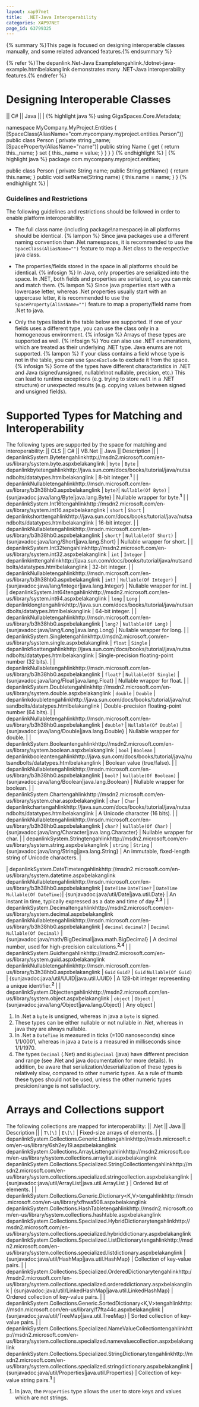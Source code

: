 ```yaml
---
layout: xap97net
title:  .NET-Java Interoperability
categories: XAP97NET
page_id: 63799325
---
```



{% summary %}This page is focused on designing interoperable classes manually, and some related advanced features.{% endsummary %}


{% refer %}The depanlink.Net-Java Exampletengahlink./dotnet-java-example.htmlbelakanglink demonstrates many .NET-Java interoperability features.{% endrefer %}

# Designing Interoperable Classes

|| C# || Java ||
|
{% highlight java %}
using GigaSpaces.Core.Metadata;

namespace MyCompany.MyProject.Entities
{
    [SpaceClass(AliasName="com.mycompany.myproject.entities.Person")]
    public class Person
    {
        private string _name;
        [SpaceProperty(AliasName="name")]
        public string Name
        {
            get { return this._name; }
            set { this._name = value; }
        }
    }
}
{% endhighlight %}
|
{% highlight java %}
package com.mycompany.myproject.entities;

public class Person
{
    private String name;
    public String getName()
    {
        return this.name;
    }
    public void setName(String name)
    {
        this.name = name;
    }
}
{% endhighlight %}
|

### Guidelines and Restrictions

The following guidelines and restrictions should be followed in order to enable platform interoperability:
- The full class name (including package\namespace) in all platforms should be identical.
 {% lampon %} Since java packages use a different naming convention than .Net namespaces, it is recommended to use the `SpaceClass(AliasName="")` feature to map a .Net class to the respective java class.


- The properties/fields stored in the space in all platforms should be identical.
 {% infosign %} In Java, only properties are serialized into the space. In .NET, both fields and properties are serialized, so you can mix and match them.
 {% lampon %} Since java properties start with a lowercase letter, whereas .Net properties usually start with an uppercase letter, it is recommended to use the `SpaceProperty(AliasName="")` feature to map a property/field name from .Net to java.


- Only the types listed in the table below are supported. If one of your fields uses a different type, you can use the class only in a homogeneous environment.
 {% infosign %} Arrays of these types are supported as well.
 {% infosign %} You can also use .NET enumerations, which are treated as their underlying .NET type. Java enums are not supported.
 {% lampon %} If your class contains a field whose type is not in the table, you can use `SpaceExclude` to exclude it from the space.
 {% infosign %} Some of the types have different charactaristics in .NET and Java (signed\unsigned, nullable\not nullable, precision, etc.) This can lead to runtime exceptions (e.g. trying to store `null` in a .NET structure) or unexpected results (e.g. copying values between signed and unsigned fields).

# Supported Types for Matching and Interoperability

The following types are supported by the space for matching and interoperability:
|| CLS || C# || VB.Net || Java || Description ||
| depanlinkSystem.Bytetengahlinkhttp://msdn2.microsoft.com/en-us/library/system.byte.aspxbelakanglink | `byte` | `Byte` | depanlinkbytetengahlinkhttp://java.sun.com/docs/books/tutorial/java/nutsandbolts/datatypes.htmlbelakanglink | 8-bit integer.**<sup>1</sup>** |
| depanlinkNullable<Byte>tengahlinkhttp://msdn.microsoft.com/en-us/library/b3h38hb0.aspxbelakanglink | `byte?`| `Nullable(Of Byte)` | {sunjavadoc:java/lang/Byte|java.lang.Byte} | Nullable wrapper for byte.**<sup>1</sup>** |
| depanlinkSystem.Int16tengahlinkhttp://msdn2.microsoft.com/en-us/library/system.int16.aspxbelakanglink | `short` | `Short` | depanlinkshorttengahlinkhttp://java.sun.com/docs/books/tutorial/java/nutsandbolts/datatypes.htmlbelakanglink | 16-bit integer. |
| depanlinkNullable<Int16>tengahlinkhttp://msdn.microsoft.com/en-us/library/b3h38hb0.aspxbelakanglink | `short?` | `Nullable(Of Short)` | {sunjavadoc:java/lang/Short|java.lang.Short} | Nullable wrapper for short. |
| depanlinkSystem.Int32tengahlinkhttp://msdn2.microsoft.com/en-us/library/system.int32.aspxbelakanglink | `int` | `Integer` | depanlinkinttengahlinkhttp://java.sun.com/docs/books/tutorial/java/nutsandbolts/datatypes.htmlbelakanglink | 32-bit integer. |
| depanlinkNullable<Int32>tengahlinkhttp://msdn.microsoft.com/en-us/library/b3h38hb0.aspxbelakanglink | `int?` | `Nullable(Of Integer)` | {sunjavadoc:java/lang/Integer|java.lang.Integer} | Nullable wrapper for int. |
| depanlinkSystem.Int64tengahlinkhttp://msdn2.microsoft.com/en-us/library/system.int64.aspxbelakanglink | `long` | `Long` | depanlinklongtengahlinkhttp://java.sun.com/docs/books/tutorial/java/nutsandbolts/datatypes.htmlbelakanglink | 64-bit integer. |
| depanlinkNullable<Int64>tengahlinkhttp://msdn.microsoft.com/en-us/library/b3h38hb0.aspxbelakanglink | `long?` | `Nullable(Of Long)` | {sunjavadoc:java/lang/Long|java.lang.Long} | Nullable wrapper for long. |
| depanlinkSystem.Singletengahlinkhttp://msdn2.microsoft.com/en-us/library/system.single.aspxbelakanglink | `float` | `Single` | depanlinkfloattengahlinkhttp://java.sun.com/docs/books/tutorial/java/nutsandbolts/datatypes.htmlbelakanglink |  Single-precision floating-point number (32 bits). |
| depanlinkNullable<Single>tengahlinkhttp://msdn.microsoft.com/en-us/library/b3h38hb0.aspxbelakanglink | `float?` | `Nullable(Of Single)` | {sunjavadoc:java/lang/Float|java.lang.Float} | Nullable wrapper for float. |
| depanlinkSystem.Doubletengahlinkhttp://msdn2.microsoft.com/en-us/library/system.double.aspxbelakanglink | `double` | `Double` | depanlinkdoubletengahlinkhttp://java.sun.com/docs/books/tutorial/java/nutsandbolts/datatypes.htmlbelakanglink |  Double-precision floating-point number (64 bits). |
| depanlinkNullable<Double>tengahlinkhttp://msdn.microsoft.com/en-us/library/b3h38hb0.aspxbelakanglink | `double?` | `Nullable(Of Double)` | {sunjavadoc:java/lang/Double|java.lang.Double} | Nullable wrapper for double. |
| depanlinkSystem.Booleantengahlinkhttp://msdn2.microsoft.com/en-us/library/system.boolean.aspxbelakanglink | `bool` | `Boolean` | depanlinkbooleantengahlinkhttp://java.sun.com/docs/books/tutorial/java/nutsandbolts/datatypes.htmlbelakanglink   | Boolean value (true/false). |
| depanlinkNullable<Boolean>tengahlinkhttp://msdn.microsoft.com/en-us/library/b3h38hb0.aspxbelakanglink | `bool?` | `Nullable(Of Boolean)` | {sunjavadoc:java/lang/Boolean|java.lang.Boolean} | Nullable wrapper for boolean. |
| depanlinkSystem.Chartengahlinkhttp://msdn2.microsoft.com/en-us/library/system.char.aspxbelakanglink | `char` | `Char` | depanlinkchartengahlinkhttp://java.sun.com/docs/books/tutorial/java/nutsandbolts/datatypes.htmlbelakanglink   | A Unicode  character (16 bits). |
| depanlinkNullable<Char>tengahlinkhttp://msdn.microsoft.com/en-us/library/b3h38hb0.aspxbelakanglink | `char?` | `Nullable(Of Char)` | {sunjavadoc:java/lang/Character|java.lang.Character} | Nullable wrapper for char. |
| depanlinkSystem.Stringtengahlinkhttp://msdn2.microsoft.com/en-us/library/system.string.aspxbelakanglink | `string` | `String` | {sunjavadoc:java/lang/String|java.lang.String} | An immutable, fixed-length string of Unicode characters. |

| depanlinkSystem.DateTimetengahlinkhttp://msdn2.microsoft.com/en-us/library/system.datetime.aspxbelakanglink depanlinkNullable<DateTime>tengahlinkhttp://msdn.microsoft.com/en-us/library/b3h38hb0.aspxbelakanglink | `DateTime` `DateTime?` | `DateTime` `Nullable(Of DateTime)`| {sunjavadoc:java/util/Date|java.util.Date} | An instant in time, typically expressed as a date and time of day.**<sup>2,3</sup>** |
| depanlinkSystem.Decimaltengahlinkhttp://msdn2.microsoft.com/en-us/library/system.decimal.aspxbelakanglink depanlinkNullable<Decimal>tengahlinkhttp://msdn.microsoft.com/en-us/library/b3h38hb0.aspxbelakanglink | `decimal` `decimal?` | `Decimal` `Nullable(Of Decimal)` | {sunjavadoc:java/math/BigDecimal|java.math.BigDecimal} | A decimal number, used for high-precision calculations.**<sup>2,4</sup>** |
| depanlinkSystem.Guidtengahlinkhttp://msdn2.microsoft.com/en-us/library/system.guid.aspxbelakanglink depanlinkNullable<Guid>tengahlinkhttp://msdn.microsoft.com/en-us/library/b3h38hb0.aspxbelakanglink | `Guid` `Guid?` | `Guid` `Nullable(Of Guid)` | {sunjavadoc:java/util/UUID|java.util.UUID} | A 128-bit integer representing a unique identifier.**<sup>2</sup>** |
| depanlinkSystem.Objecttengahlinkhttp://msdn2.microsoft.com/en-us/library/system.object.aspxbelakanglink | `object` | `Object` | {sunjavadoc:java/lang/Object|java.lang.Object} | Any object |
1. In .Net a `byte` is unsigned, whereas in java a `byte` is signed.
2. These types can be either nullable or not nullable in .Net, whereas in java they are always nullable.
3. In .Net a `DateTime` is measured in ticks (=100 nanoseconds) since 1/1/0001, whereas in java a `Date` is a measured in milliseconds since 1/1/1970.
4. The types `Decimal` (.Net) and `BigDecimal` (java) have different precision and range (see .Net and java documentation for more details). In addition, be aware that serialization/deserialization of these types is relatively slow, compared to other numeric types. As a rule of thumb these types should not be used, unless the other numeric types presicion/range is not satisfactory.

# Arrays and Collections support

The following collections are mapped for interoperability:
|| .Net || Java || Description ||
| `T\[\]` | `E\[\]` | Fixed-size arrays of elements. |
| depanlinkSystem.Collections.Generic.List<T>tengahlinkhttp://msdn.microsoft.com/en-us/library/6sh2ey19.aspxbelakanglink  depanlinkSystem.Collections.ArrayListtengahlinkhttp://msdn2.microsoft.com/en-us/library/system.collections.arraylist.aspxbelakanglink  depanlinkSystem.Collections.Specialized.StringCollectiontengahlinkhttp://msdn2.microsoft.com/en-us/library/system.collections.specialized.stringcollection.aspxbelakanglink | {sunjavadoc:java/util/ArrayList|java.util.ArrayList } | Ordered list of elements. |
| depanlinkSystem.Collections.Generic.Dictionary<K,V>tengahlinkhttp://msdn.microsoft.com/en-us/library/xfhwa508.aspxbelakanglink  depanlinkSystem.Collections.HashTabletengahlinkhttp://msdn2.microsoft.com/en-us/library/system.collections.hashtable.aspxbelakanglink  depanlinkSystem.Collections.Specialized.HybridDictionarytengahlinkhttp://msdn2.microsoft.com/en-us/library/system.collections.specialized.hybriddictionary.aspxbelakanglink  depanlinkSystem.Collections.Specialized.ListDictionarytengahlinkhttp://msdn2.microsoft.com/en-us/library/system.collections.specialized.listdictionary.aspxbelakanglink | {sunjavadoc:java/util/HashMap|java.util.HashMap} | Collection of key-value pairs. |
| depanlinkSystem.Collections.Specialized.OrderedDictionarytengahlinkhttp://msdn2.microsoft.com/en-us/library/system.collections.specialized.ordereddictionary.aspxbelakanglink | {sunjavadoc:java/util/LinkedHashMap|java.util.LinkedHashMap} | Ordered collection of key-value pairs. |
| depanlinkSystem.Collections.Generic.SortedDictionary<K,V>tengahlinkhttp://msdn.microsoft.com/en-us/library/f7fta44c.aspxbelakanglink | {sunjavadoc:java/util/TreeMap|java.util.TreeMap} | Sorted collection of key-value pairs. |
| depanlinkSystem.Collections.Specialized.NameValueCollectiontengahlinkhttp://msdn2.microsoft.com/en-us/library/system.collections.specialized.namevaluecollection.aspxbelakanglink depanlinkSystem.Collections.Specialized.StringDictionarytengahlinkhttp://msdn2.microsoft.com/en-us/library/system.collections.specialized.stringdictionary.aspxbelakanglink | {sunjavadoc:java/util/Properties|java.util.Properties} | Collection of key-value string pairs.**<sup>1</sup>** |
1. In java, the `Properties` type allows the user to store keys and values which are not strings.

